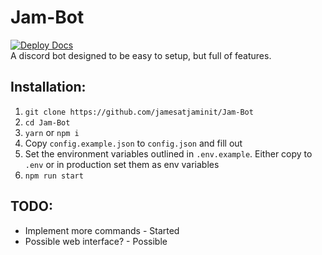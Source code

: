 # Jam-Bot

[![Deploy Docs](https://github.com/jamesatjaminit/Jam-Bot/actions/workflows/docs.yml/badge.svg)](https://github.com/jamesatjaminit/Jam-Bot/actions/workflows/docs.yml)  
A discord bot designed to be easy to setup, but full of features.

## Installation:

1. `git clone https://github.com/jamesatjaminit/Jam-Bot`
2. `cd Jam-Bot`
3. `yarn` or `npm i`
4. Copy `config.example.json` to `config.json` and fill out
5. Set the environment variables outlined in `.env.example`. Either copy to `.env` or in production set them as env variables
6. `npm run start`

## TODO:

-   Implement more commands - Started
-   Possible web interface? - Possible
